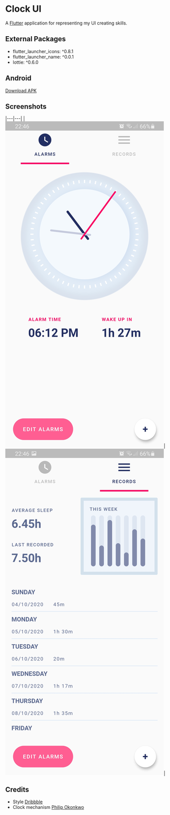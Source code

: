 # Clock UI

A [Flutter](https://flutter.dev/) application for representing my UI creating skills.

## External Packages

* flutter_launcher_icons: ^0.8.1
* flutter_launcher_name: ^0.0.1
* lottie: ^0.6.0

## Android

[Download APK](release/app-release.apk)

## Screenshots
|---|---|
|![screenshot1](release/screenchot1.jpg)|![screenshot2](release/screenchot2.jpg)|

## Credits

* Style [Dribbble](https://dribbble.com/shots/6259293-Sleep-Tracker-App)
* Clock mechanism [Philip Okonkwo](https://medium.com/@NPKompleet/creating-an-analog-clock-in-flutter-i-68def107d9f4)
